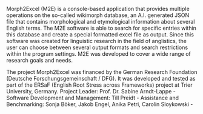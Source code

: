 Morph2Excel (M2E) is a console-based application that provides multiple operations on the so-called wikimorph database, 
an A.I. generated JSON file that contains morphological and etymological information about several English terms. 
The M2E software is able to search for specific entries within this database and create a special formatted excel file as output. 
Since this software was created for linguistic research in the field of anglistics, the user can choose between several output formats 
and search restrictions within the program settings. M2E was developed to cover a wide range of research goals and needs.

The project Morph2Excel was financed by the German Research Foundation (Deutsche Forschungsgemeinschaft / DFG). It was developed and tested as part of the ERSaF (English Root Stress across Frameworks) project at Trier University, Germany. 
Project Leader: 					                Prof. Dr. Sabine Arndt-Lappe -
Software Development and Management: 		  Till Preidt -
Assistance and Benchmarking: 			        Sonja Böker, Jakob Engel, Anika Petri, Carolin Sloykowski -
